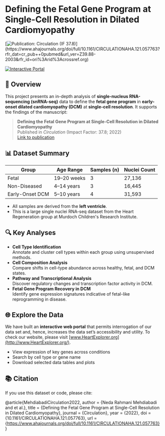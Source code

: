 # Defining the Fetal Gene Program at Single-Cell Resolution in Dilated Cardiomyopathy 
[![Publication: Circulation (IF 37.8)](https://img.shields.io/badge/Published%20in-Circulation%20(IF%2037.8)-red)](https://www.ahajournals.org/doi/full/10.1161/CIRCULATIONAHA.121.057763?rfr_dat=cr_pub++0pubmed&url_ver=Z39.88-2003&rfr_id=ori%3Arid%3Acrossref.org) 

[![Interactive Portal](https://img.shields.io/badge/Explore%20Data-HeartExplorer.org-brightgreen)](https://www.HeartExplorer.org)  

## 📖 Overview
This project presents an in-depth analysis of **single-nucleus RNA-sequencing (snRNA-seq)** data to define the **fetal gene program** in **early-onset dilated cardiomyopathy (DCM)** at **single-cell resolution**. It supports the findings of the manuscript:

> **Defining the Fetal Gene Program at Single-Cell Resolution in Dilated Cardiomyopathy**  
> Published in *Circulation* (Impact Factor: 37.8; 2022)  
> [Link to publication](https://www.ahajournals.org/doi/full/10.1161/CIRCULATIONAHA.121.057763?rfr_dat=cr_pub++0pubmed&url_ver=Z39.88-2003&rfr_id=ori%3Arid%3Acrossref.org)

## 📊 Dataset Summary
| Group         | Age Range       | Samples (n) | Nuclei Count |
|---------------|------------------|-------------|---------------|
| Fetal         | 19–20 weeks      | 3           | 27,136        |
| Non-Diseased  | 4–14 years       | 3           | 16,445        |
| Early-Onset DCM | 5–10 years     | 4           | 31,593        |

- All samples are derived from the **left ventricle**.
- This is a large single nuclei RNA-seq dataset from the Heart Regeneration group at Murdoch Children's Research Institute. 
 
## 🔍 Key Analyses
-  **Cell Type Identification**  
  Annotate and cluster cell types within each group using unsupervised methods.
-  **Cell Composition Analysis**  
  Compare shifts in cell-type abundance across healthy, fetal, and DCM states.
-  **Pathway and Transcriptional Analysis**  
  Discover regulatory changes and transcription factor activity in DCM.
-  **Fetal Gene Program Recovery in DCM**  
  Identify gene expression signatures indicative of fetal-like reprogramming in disease.

## 🌐 Explore the Data
We have built an **interactive web portal** that permits interrogation of our data set and, hence, increases the data set’s accessibility and utility. To check our website, please visit [www.HeartExplorer.org](http://www.HeartExplorer.org/).
- View expression of key genes across conditions  
- Search by cell type or gene name  
- Download selected data tables and plots  

## 📚 Citation
If you use this dataset or code, please cite:

@article{MehdiabadiCirculation2022,
  author  = {Neda Rahmani Mehdiabadi and et al.},
  title   = {Defining the Fetal Gene Program at Single-Cell Resolution in Dilated Cardiomyopathy},
  journal = {Circulation},
  year    = {2022},
  doi     = {10.1161/CIRCULATIONAHA.121.057763},
  url     = {https://www.ahajournals.org/doi/full/10.1161/CIRCULATIONAHA.121.057763}
}


